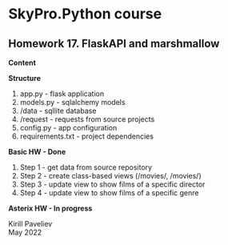 # SkyPro.Python course
## Homework 17. FlaskAPI and marshmallow

**Content**

**Structure**
1. app.py - flask application
2. models.py - sqlalchemy models
3. /data - sqllite database
4. /request - requests from source projects
5. config.py - app configuration 
6. requirements.txt - project dependencies

**Basic HW - Done**
1. Step 1 - get data from source repository 
2. Step 2 - create class-based views (/movies/, /movies/<id>)
3. Step 3 - update view to show films of a specific director
4. Step 4 - update view to show films of a specific genre

**Asterix HW - In progress**

Kirill Paveliev\
May 2022